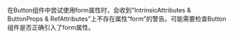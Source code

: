 在Button组件中尝试使用form属性时，会收到"IntrinsicAttributes & ButtonProps & RefAttributes<HTMLElement>”上不存在属性“form”的警告。可能需要检查Button组件是否正确引入了form属性。
